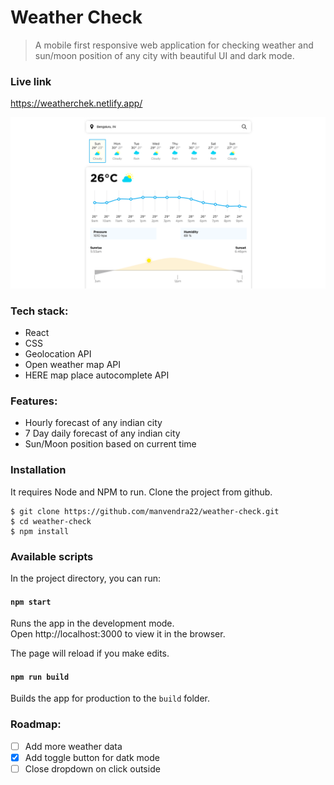 # Weather Check

> A mobile first responsive web application for checking weather and sun/moon position of any city with beautiful UI and dark mode.

### Live link

https://weatherchek.netlify.app/

![Screenshot](weather_check.png)

### Tech stack:

- React
- CSS
- Geolocation API
- Open weather map API
- HERE map place autocomplete API

### Features:

- Hourly forecast of any indian city
- 7 Day daily forecast of any indian city
- Sun/Moon position based on current time

### Installation

It requires Node and NPM to run.
Clone the project from github.

    $ git clone https://github.com/manvendra22/weather-check.git
    $ cd weather-check
    $ npm install

### Available scripts
In the project directory, you can run:

#### `npm start`

Runs the app in the development mode.<br />
Open http://localhost:3000 to view it in the browser.

The page will reload if you make edits.<br />

#### `npm run build`

Builds the app for production to the `build` folder.

### Roadmap:

 - [ ] Add more weather data
 - [x] Add toggle button for datk mode
 - [ ] Close dropdown on click outside
